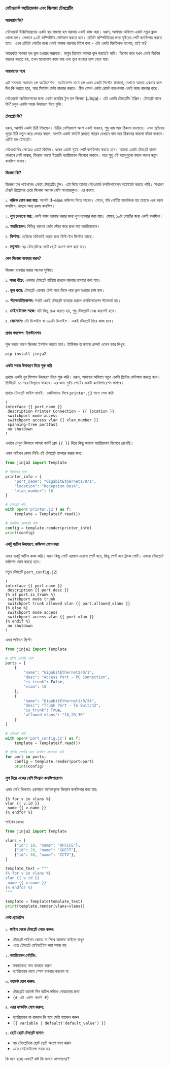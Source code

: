 ### নেটওয়ার্ক অটোমেশন এবং জিনজা টেমপ্লেটিং

#### সমস্যাটা কি?
নেটওয়ার্ক ইঞ্জিনিয়ারদের একটা বড় সমস্যা হল বারবার একই কাজ করা। ধরুন, আপনার অফিসে একটা নতুন ব্রাঞ্চ খোলা হল। সেখানে ২০টা কম্পিউটার সেটআপ করতে হবে। প্রতিটা কম্পিউটারের জন্য সুইচের পোর্ট কনফিগার করতে হবে। এখন প্রতিটা পোর্টের জন্য একই কমান্ড বারবার টাইপ করা - এটা একটা বিরক্তিকর ব্যাপার, তাই না?

আরেকটা সমস্যা হল ভুল হওয়ার সম্ভাবনা। মানুষ হিসেবে আমরা ভুল করতেই পারি। বিশেষ করে যখন একই জিনিস বারবার করতে হয়, তখন মনোযোগ কমে যায় এবং ভুল হওয়ার চান্স বেড়ে যায়।

#### সমাধানের পথে
এই সমস্যার সমাধান হল অটোমেশন। অটোমেশন মানে হল এমন একটা সিস্টেম বানানো, যেখানে আমরা একবার বলে দিব কি করতে হবে, আর সিস্টেম সেটা বারবার করবে। ঠিক যেমন একটা রোবট কারখানায় একই কাজ বারবার করে।

নেটওয়ার্ক অটোমেশনের জন্য একটা জনপ্রিয় টুল হল জিনজা (Jinja)। এটা একটা টেমপ্লেটিং ইঞ্জিন। টেমপ্লেট মানে কি? চলুন একটা সহজ উদাহরণ দিয়ে বুঝি।

#### টেমপ্লেট কি?
ধরুন, আপনি একটা চিঠি লিখছেন। চিঠির বেশিরভাগ অংশ একই থাকবে, শুধু নাম আর ঠিকানা বদলাবে। এখন প্রতিবার পুরো চিঠি নতুন করে লেখার বদলে, আপনি একটা ফর্ম্যাট রাখতে পারেন যেখানে নাম আর ঠিকানার জায়গা ফাঁকা থাকবে। এটাই হল টেমপ্লেট।

নেটওয়ার্কের ক্ষেত্রেও একই জিনিস। ধরেন একটা সুইচ পোর্ট কনফিগার করতে হবে। আমরা একটা টেমপ্লেট বানাব যেখানে পোর্ট নাম্বার, ভিল্যান নাম্বার ইত্যাদি ভ্যারিয়েবল হিসেবে থাকবে। পরে শুধু এই ভ্যালুগুলো বদলে বদলে নতুন কনফিগ বানাব।

#### জিনজা কি?
জিনজা হল পাইথনের একটা টেমপ্লেটিং টুল। এটা দিয়ে আমরা নেটওয়ার্ক কনফিগারেশন অটোমেট করতে পারি। সাধারণ টেক্সট রিপ্লেসের চেয়ে জিনজা অনেক বেশি পাওয়ারফুল। এর কারণ:

১. **লজিক যোগ করা যায়:** আপনি if-else কন্ডিশন দিতে পারেন। যেমন, যদি পোর্টটা আপলিংক হয় তাহলে এক রকম কনফিগ, নাহলে অন্য রকম কনফিগ।

২. **লুপ চালানো যায়:** একই কাজ বারবার করার জন্য লুপ ব্যবহার করা যায়। যেমন, ১০টা পোর্টের জন্য একই কনফিগ।

৩. **ভ্যারিয়েবল:** বিভিন্ন ধরনের ডেটা স্টোর করে রাখা যায় ভ্যারিয়েবলে।

৪. **ফিল্টার:** ডেটাকে মডিফাই করার জন্য বিল্ট-ইন ফিল্টার আছে।

৫. **মডুলার:** বড় টেমপ্লেটকে ছোট ছোট অংশে ভাগ করা যায়।

#### কেন জিনজা ব্যবহার করব?
জিনজা ব্যবহার করার অনেক সুবিধা:

১. **সময় বাঁচে:** একবার টেমপ্লেট বানিয়ে রাখলে বারবার ব্যবহার করা যায়।

২. **ভুল কমে:** টেমপ্লেট একবার টেস্ট করে নিলে পরে ভুল হওয়ার চান্স কম।

৩. **স্ট্যান্ডার্ডাইজেশন:** সবাই একই টেমপ্লেট ব্যবহার করলে কনফিগারেশন স্ট্যান্ডার্ড হয়।

৪. **মেইনটেনেন্স সহজ:** যদি কিছু চেঞ্জ করতে হয়, শুধু টেমপ্লেটে চেঞ্জ করলেই হবে।

৫. **স্কেলেবল:** ১টা ডিভাইস বা ১০০টা ডিভাইস - একই টেমপ্লেট দিয়ে কাজ হবে।

#### প্রথম পদক্ষেপ: ইনস্টলেশন
শুরু করার আগে জিনজা ইনস্টল করতে হবে। টার্মিনাল বা কমান্ড প্রম্পট ওপেন করে লিখুন:

```bash
pip install jinja2
```

#### একটা সহজ উদাহরণ দিয়ে শুরু করি
প্রথমে একটা খুব সিম্পল উদাহরণ দিয়ে শুরু করি। ধরুন, আপনার অফিসে নতুন একটা প্রিন্টার সেটআপ করতে হবে। প্রিন্টারটা ১০ নম্বর ভিল্যানে থাকবে। এর জন্য সুইচ পোর্টের একটা কনফিগারেশন লাগবে।

প্রথমে টেমপ্লেট ফাইল বানাই। নোটপ্যাডে লিখে `printer.j2` নামে সেভ করি:

```jinja2
!
interface {{ port_name }}
 description Printer Connection - {{ location }}
 switchport mode access
 switchport access vlan {{ vlan_number }}
 spanning-tree portfast
 no shutdown
!
```

এখানে দেখুন কিভাবে আমরা কার্লি ব্রেস `{{ }}` দিয়ে কিছু জায়গা ভ্যারিয়েবল হিসেবে রেখেছি।

এবার পাইথন কোড লিখি এই টেমপ্লেট ব্যবহার করার জন্য:

```python
from jinja2 import Template

# প্রিন্টারের তথ্য
printer_info = {
    "port_name": "GigabitEthernet1/0/1",
    "location": "Reception Desk",
    "vlan_number": 10
}

# টেমপ্লেট পড়ি
with open('printer.j2') as f:
    template = Template(f.read())

# কনফিগ জেনারেট করি
config = template.render(printer_info)
print(config)
```

#### একটু জটিল উদাহরণ: কন্ডিশন যোগ করা 
এবার একটু জটিল কাজ করি। ধরুন কিছু পোর্ট নরমাল এক্সেস পোর্ট হবে, কিছু পোর্ট হবে ট্রাংক পোর্ট। এজন্য টেমপ্লেটে কন্ডিশন যোগ করতে হবে।

নতুন টেমপ্লেট `port_config.j2`:

```jinja2
!
interface {{ port.name }}
 description {{ port.desc }}
{% if port.is_trunk %}
 switchport mode trunk
 switchport trunk allowed vlan {{ port.allowed_vlans }}
{% else %}
 switchport mode access
 switchport access vlan {{ port.vlan }}
{% endif %}
 no shutdown
!
```

এখন পাইথন স্ক্রিপ্ট:

```python
from jinja2 import Template

# দুইটা পোর্টের ডেটা
ports = [
    {
        "name": "GigabitEthernet1/0/1",
        "desc": "Access Port - PC Connection",
        "is_trunk": False,
        "vlan": 10
    },
    {
        "name": "GigabitEthernet1/0/24",
        "desc": "Trunk Port - To Switch2",
        "is_trunk": True,
        "allowed_vlans": "10,20,30"
    }
]

# টেমপ্লেট পড়ি
with open('port_config.j2') as f:
    template = Template(f.read())

# প্রতিটা পোর্টের জন্য কনফিগ জেনারেট করি
for port in ports:
    config = template.render(port=port)
    print(config)
```

#### লুপ দিয়ে একের বেশি ভিল্যান কনফিগারেশন
এবার দেখি কিভাবে একসাথে অনেকগুলো ভিল্যান কনফিগার করা যায়:

```jinja2
{% for v in vlans %}
vlan {{ v.id }}
 name {{ v.name }}
{% endfor %}
```

পাইথন কোড:

```python
from jinja2 import Template

vlans = [
    {"id": 10, "name": "OFFICE"},
    {"id": 20, "name": "GUEST"},
    {"id": 30, "name": "CCTV"},
]

template_text = """
{% for v in vlans %}
vlan {{ v.id }}
 name {{ v.name }}
{% endfor %}
"""

template = Template(template_text)
print(template.render(vlans=vlans))
```

#### বেস্ট প্র্যাকটিস
১. **ফাইল থেকে টেমপ্লেট লোড করুন:**
   - টেমপ্লেট পাইথন কোডে না লিখে আলাদা ফাইলে রাখুন
   - এতে টেমপ্লেট মেইনটেইন করা সহজ হয়

২. **ভ্যারিয়েবল নেইমিং:**
   - সহজবোধ্য নাম ব্যবহার করুন
   - ভ্যারিয়েবল নামে স্পেস ব্যবহার করবেন না

৩. **কমেন্ট যোগ করুন:**
   - টেমপ্লেটে কমেন্ট দিন জটিল লজিক বোঝানোর জন্য
   - `{# এটা একটা কমেন্ট #}`

৪. **এরর হ্যান্ডলিং যোগ করুন:**
   - ভ্যারিয়েবল না থাকলে কি হবে সেটা হ্যান্ডেল করুন
   - `{{ variable | default('default_value') }}`

৫. **ছোট ছোট টেমপ্লেট বানান:**
   - বড় টেমপ্লেটকে ছোট ছোট অংশে ভাগ করুন
   - এতে মেইনটেনেন্স সহজ হয়

কি মনে হচ্ছে এখন? কষ্ট কি কমবে আপনাদের?
